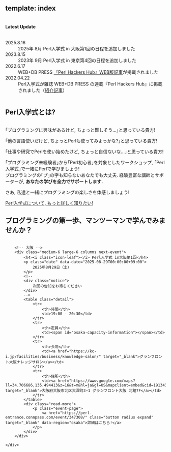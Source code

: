 template: index
---

<div id="homepage-update">
    <div class="row">
        <div class="title column">
            <div class="center">
                <h4>Latest Update</h4>
            </div>
        </div>
        <div class="listed column">
            <dl class="article">
                <dt>2025.8.16</dt>
                <dd>2025年 8月 Perl入学式 in 大阪第1回の日程を追加しました</dd>
                <dt>2023.8.15</dt>
                <dd>2023年 9月 Perl入学式 in 東京第4回の日程を追加しました</dd>
                <dt>2022.6.17</dt>
                <dd>WEB+DB PRESS <a href="https://gihyo.jp/dev/serial/01/perl-hackers-hub/007201">『Perl Hackers Hub』WEB版記事</a>が掲載されました</dd>
                <dt>2022.04.22</dt>
                <dd>Perl入学式が雑誌 WEB+DB PRESS の連載『Perl Hackers Hub』に掲載されました（<a href="https://blog.perl-entrance.org/entry/2022/04/22/123000">紹介記事</a>）</dd>
            </dl>
        </div>
    </div>
</div>
<div id="homepage-event">
    <div class="row">
        <h2>Perl入学式とは? </h2>
        <div class="large-12 columns">
        </div>
    </div>
    <div class="row">
        <div class="large-12 columns">
            <div class="center">
                <p>｢プログラミングに興味があるけど, ちょっと難しそう...｣と思っている貴方!</p>
                <p>｢他の言語使いだけど, ちょっとPerlも使ってみよっかな?｣と思っている貴方!</p>
                <p>｢仕事や研究でPerlを使い始めたけど, ちょっと自信ないな...｣と思っている貴方!</p>
                <p>
                    ｢プログラミング未経験者｣から｢Perl初心者｣を対象としたワークショップ, ｢Perl入学式｣で一緒にPerlで学びましょう!<br>
                    プログラミングの｢プ｣の字も知らないあなたでも大丈夫. 経験豊富な講師とサポーターが, <strong>あなたの学びを全力でサポートします.</strong>
                </p>
                <p>さあ, 私達と一緒にプログラミングの楽しさを体感しましょう!</p>
                <a href="<: '/about.html' | uri_for :>" class="button radius">Perl入学式について, もっと詳しく知りたい!</a>
            </div>
        </div>
    </div>
    <div class="row headspace-20">
    </div>
    <div class="row">
        <h2>プログラミングの第一歩、マンツーマンで学んでみませんか？</h2>
        <div class="large-12 columns">
        </div>
    </div>
    <div class="row">

        <!-- 大阪 -->
        <div class="medium-6 large-6 columns next-event">
            <h4><i class="icon-leaf"></i> Perl入学式 in大阪第1回</h4>
            <p class="date" data-date="2025-08-29T00:00:00+09:00">
                2025年8月29日（土）
            </p>
            <!--
            <div class="notice">
                次回の告知をお待ちください
            </div>
            -->
            <table class="detail">
                <tr>
                    <th>時間</th>
                    <td>19:00 - 20:30</td>
                </tr>
                <tr>
                    <th>定員</th>
                    <td><span id="osaka-capacity-information"></span></td>
                </tr>
                <tr>
                    <th>会場</th>
                    <td><a href="https://kc-i.jp/facilities/business/knowledge-salon/" target="_blank">グランフロント大阪ナレッジサロン</a></td>
                </tr>
                <tr>
                    <th>住所</th>
                    <td><a href="https://www.google.com/maps?ll=34.706686,135.494413&z=16&t=m&hl=ja&gl=US&mapclient=embed&cid=1913433723280883149" target="_blank">大阪府大阪市北区大深町3−1 グランフロント大阪 北館7F</a></td>
                </tr>
            </table>
            <div class="read-more">
                <p class="event-page">
                    <a href="https://perl-entrance.connpass.com/event/347308/" class="button radius expand" target="_blank" data-region="osaka">詳細はこちら!</a>
                </p>
            </div>
        </div>

    </div>
</div>
<div class="row headspace-20"></div>

